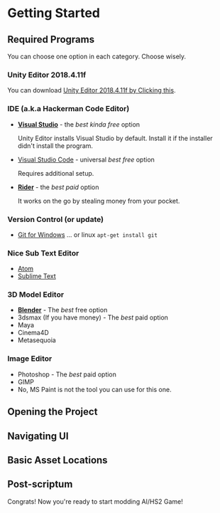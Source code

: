 # Getting Started

## Required Programs

You can choose one option in each category. Choose wisely.

### Unity Editor 2018.4.11f

You can download [Unity Editor 2018.4.11f by Clicking this](https://unity3d.com/get-unity/download/archive).

### IDE (a.k.a Hackerman Code Editor)

-   [**Visual Studio**](https://visualstudio.microsoft.com/ko/) - the _best kinda free_ option

    Unity Editor installs Visual Studio by default. Install it if the installer didn't install the program.

-   [Visual Studio Code](https://code.visualstudio.com/) - universal _best free_ option

    Requires additional setup.

-   [**Rider**](https://www.jetbrains.com/rider/) - the _best paid_ option

    It works on the go by stealing money from your pocket.

### Version Control (or update)

-   [Git for Windows](https://git-scm.com/download/win)
    ... or linux `apt-get install git`

### Nice Sub Text Editor

-   [Atom](https://atom.io/)
-   [Sublime Text](https://www.sublimetext.com/)

### 3D Model Editor

-   **[Blender](https://www.blender.org/)** - The _best_ free option
-   3dsmax (If you have money) - The _best_ paid option
-   Maya
-   Cinema4D
-   Metasequoia

### Image Editor

-   Photoshop - The _best_ paid option
-   GIMP
-   No, MS Paint is not the tool you can use for this one.

## Opening the Project

## Navigating UI

## Basic Asset Locations

## Post-scriptum

Congrats! Now you're ready to start modding AI/HS2 Game!
